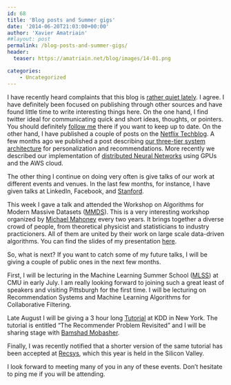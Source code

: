 ```yaml
---
id: 68
title: 'Blog posts and Summer gigs'
date: '2014-06-20T21:03:00+00:00'
author: 'Xavier Amatriain'
##layout: post
permalink: /blog-posts-and-summer-gigs/
header:
  teaser: https://amatriain.net/blog/images/14-01.png

categories:
    - Uncategorized
---
```


I have recently heard complaints that this blog is [rather quiet lately](http://www.stackdriver.com/top-devops-influencers-blogs-follow/). I agree. I have definitely been focused on publishing through other sources and have found little time to write interesting things here. On the one hand, I find twitter ideal for communicating quick and short ideas, thoughts, or pointers. You should definitely [follow me](http://www.twitter.com/xamat) there if you want to keep up to date. On the other hand, I have published a couple of posts on the [Netflix Techblog](http://techblog.netflix.com/). A few months ago we published a post describing [our three-tier system architecture](http://techblog.netflix.com/2013/03/system-architectures-for.html) for personalization and recommendations. More recently we described our implementation of [distributed Neural Networks](http://techblog.netflix.com/2014/02/distributed-neural-networks-with-gpus.html) using GPUs and the AWS cloud.

The other thing I continue on doing very often is give talks of our work at different events and venues. In the last few months, for instance, I have given talks at LinkedIn, Facebook, and [Stanford](http://i.stanford.edu/infoseminar/).

This week I gave a talk and attended the Workshop on Algorithms for Modern Massive Datasets ([MMDS](http://mmds-data.org/)). This is a very interesting workshop organized by [Michael Mahoney](http://www.stat.berkeley.edu/~mmahoney/) every two years. It brings together a diverse crowd of people, from theoretical physicist and statisticians to industry practicioners. All of them are united by their work on large scale data-driven algorithms. You can find the slides of my presentation [here](http://www.slideshare.net/xamat/mmds-2014-talk-distributing-ml-algorithms-from-gpus-to-the-cloud).

So, what is next? If you want to catch some of my future talks, I will be giving a couple of public ones in the next few months.

First, I will be lecturing in the Machine Learning Summer School ([MLSS](http://www.mlss2014.com/)) at CMU in early July. I am really looking forward to joining such a great least of speakers and visiting Pittsburgh for the first time. I will be lecturing on Recommendation Systems and Machine Learning Algorithms for Collaborative Filtering.

Late August I will be giving a 3 hour long [Tutorial](http://www.kdd.org/kdd2014/tutorials.html) at KDD in New York. The tutorial is entitled “The Recommender Problem Revisited” and I will be sharing stage with [Bamshad Mobasher](http://www.cdm.depaul.edu/people/pages/facultyinfo.aspx?fid=653).

Finally, I was recently notified that a shorter version of the same tutorial has been accepted at [Recsys](http://recsys.acm.org/recsys14/), which this year is held in the Silicon Valley.

I look forward to meeting many of you in any of these events. Don’t hesitate to ping me if you will be attending.
